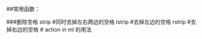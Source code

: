 ##常用函数：

###删除空格
	strip #同时去掉左右两边的空格
    lstrip #去掉左边的空格
    rstrip #去掉右边的空格
    #  action in ml 的用法

